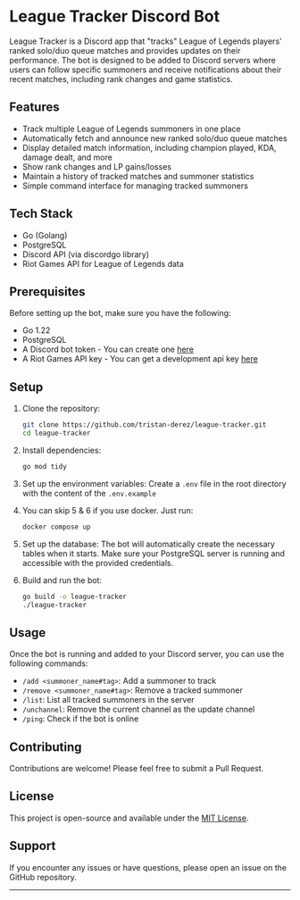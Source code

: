 # League Tracker Discord Bot

League Tracker is a Discord app that "tracks" League of Legends players' ranked solo/duo queue matches and provides
updates on their performance. The bot is designed to be added to Discord servers where users can follow specific
summoners and receive notifications about their recent matches, including rank changes and game statistics.

## Features

- Track multiple League of Legends summoners in one place
- Automatically fetch and announce new ranked solo/duo queue matches
- Display detailed match information, including champion played, KDA, damage dealt, and more
- Show rank changes and LP gains/losses
- Maintain a history of tracked matches and summoner statistics
- Simple command interface for managing tracked summoners

## Tech Stack

- Go (Golang)
- PostgreSQL
- Discord API (via discordgo library)
- Riot Games API for League of Legends data

## Prerequisites

Before setting up the bot, make sure you have the following:

- Go 1.22
- PostgreSQL
- A Discord bot token - You can create one [here](https://discord.com/developers/applications/)
- A Riot Games API key - You can get a development api key [here](https://developer.riotgames.com/)

## Setup

1. Clone the repository:

   ```sh
   git clone https://github.com/tristan-derez/league-tracker.git
   cd league-tracker
   ```

2. Install dependencies:

   ```sh
   go mod tidy
   ```

3. Set up the environment variables: Create a `.env` file in the root directory with the content of the `.env.example`

4. You can skip 5 & 6 if you use docker. Just run:

   ```sh
   docker compose up
   ```

5. Set up the database: The bot will automatically create the necessary tables when it starts. Make sure your PostgreSQL
   server is running and accessible with the provided credentials.

6. Build and run the bot:
   ```sh
   go build -o league-tracker
   ./league-tracker
   ```

## Usage

Once the bot is running and added to your Discord server, you can use the following commands:

- `/add <summoner_name#tag>`: Add a summoner to track
- `/remove <summoner_name#tag>`: Remove a tracked summoner
- `/list`: List all tracked summoners in the server
- `/unchannel`: Remove the current channel as the update channel
- `/ping`: Check if the bot is online

## Contributing

Contributions are welcome! Please feel free to submit a Pull Request.

## License

This project is open-source and available under the [MIT License](LICENSE).

## Support

If you encounter any issues or have questions, please open an issue on the GitHub repository.

---
